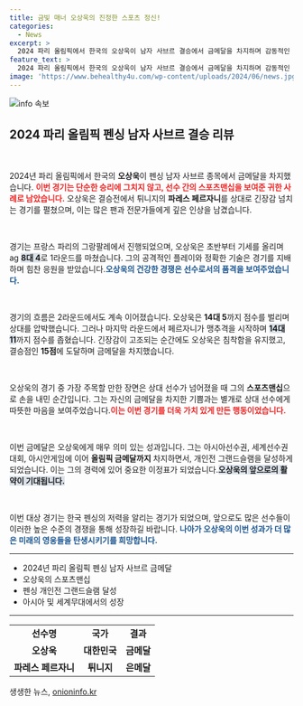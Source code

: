 ```yaml
---
title: 금빛 매너 오상욱의 진정한 스포츠 정신!
categories:
  - News
excerpt: >
  2024 파리 올림픽에서 한국의 오상욱이 남자 사브르 결승에서 금메달을 차지하며 감동적인 순간을 연출했습니다. 넘어진 상대를 일으켜 세워주는 그의 매너는 금메달보다 빛났습니다!
feature_text: >
  2024 파리 올림픽에서 한국의 오상욱이 남자 사브르 결승에서 금메달을 차지하며 감동적인 순간을 연출했습니다. 넘어진 상대를 일으켜 세워주는 그의 매너는 금메달보다 빛났습니다!
image: 'https://www.behealthy4u.com/wp-content/uploads/2024/06/news.jpg'
---
```


<p><img src="https://www.behealthy4u.com/wp-content/uploads/2024/06/news.jpg" alt="info 속보" /></p>

<h2 data-ke-size="size26">2024 파리 올림픽 펜싱 남자 사브르 결승 리뷰</h2>

<p data-ke-size="size16">&nbsp;</p>

<p>2024년 파리 올림픽에서 한국의 <b>오상욱</b>이 펜싱 남자 사브르 종목에서 금메달을 차지했습니다. <b><span style="color: #ee2323;">이번 경기는 단순한 승리에 그치지 않고, 선수 간의 스포츠맨십을 보여준 귀한 사례로 남았습니다.</span></b> 오상욱은 결승전에서 튀니지의 <b>파레스 페르자니</b>를 상대로 긴장감 넘치는 경기를 펼쳤으며, 이는 많은 팬과 전문가들에게 깊은 인상을 남겼습니다.</p>

<p data-ke-size="size16">&nbsp;</p>

<p>경기는 프랑스 파리의 그랑팔레에서 진행되었으며, 오상욱은 초반부터 기세를 올리며 ag <b><span style="background-color: #21538527;">8대 4</span></b>로 1라운드를 마쳤습니다. 그의 공격적인 플레이와 정확한 기술은 경기를 지배하며 힘찬 응원을 받았습니다.<b><span style="color: #1a5490;">오상욱의 건강한 경쟁은 선수로서의 품격을 보여주었습니다.</span></b> </p>

<p data-ke-size="size16">&nbsp;</p>

<p>경기의 흐름은 2라운드에서도 계속 이어졌습니다. 오상욱은 <b>14대 5</b>까지 점수를 벌리며 상대를 압박했습니다. 그러나 마지막 라운드에서 페르자니가 맹추격을 시작하며 <b><span style="background-color: #21538527;">14대 11</span></b>까지 점수를 좁혔습니다. 긴장감이 고조되는 순간에도 오상욱은 침착함을 유지했고, 결승점인 <b>15점</b>에 도달하며 금메달을 차지했습니다.</p>

<p data-ke-size="size16">&nbsp;</p>

<p>오상욱의 경기 중 가장 주목할 만한 장면은 상대 선수가 넘어졌을 때 그의 <b>스포츠맨십</b>으로 손을 내민 순간입니다. 그는 자신의 금메달을 차지한 기쁨과는 별개로 상대 선수에게 따뜻한 마음을 보여주었습니다.<b><span style="color: #ee2323;">이는 이번 경기를 더욱 가치 있게 만든 행동이었습니다.</span></b> </p>

<p data-ke-size="size16">&nbsp;</p>

<p>이번 금메달은 오상욱에게 매우 의미 있는 성과입니다. 그는 아시아선수권, 세계선수권 대회, 아시안게임에 이어 <b>올림픽 금메달까지</b> 차지하면서, 개인전 그랜드슬램을 달성하게 되었습니다. 이는 그의 경력에 있어 중요한 이정표가 되었습니다.<b><span style="background-color: #21538527;">오상욱의 앞으로의 활약이 기대됩니다.</span></b></p>

<p data-ke-size="size16">&nbsp;</p>

<p>이번 대상 경기는 한국 펜싱의 저력을 알리는 경기가 되었으며, 앞으로도 많은 선수들이 이러한 높은 수준의 경쟁을 통해 성장하길 바랍니다. <b><span style="color: #1a5490;">나아가 오상욱의 이번 성과가 더 많은 미래의 영웅들을 탄생시키기를 희망합니다.</span></b></p>

<hr>

<ul>
    <li>2024년 파리 올림픽 펜싱 남자 사브르 금메달</li>
    <li>오상욱의 스포츠맨십</li>
    <li>펜싱 개인전 그랜드슬램 달성</li>
    <li>아시아 및 세계무대에서의 성장</li>
</ul>

<hr>

<table style="width: 100%; border-collapse: collapse;">
    <tr>
        <td style="text-align: center; height: 17px;"><b>선수명</b></td>
        <td style="text-align: center; height: 17px;"><b>국가</b></td>
        <td style="text-align: center; height: 17px;"><b>결과</b></td>
    </tr>
    <tr>
        <td style="text-align: center; height: 17px;"><b>오상욱</b></td>
        <td style="text-align: center; height: 17px;"><b>대한민국</b></td>
        <td style="text-align: center; height: 17px;"><b>금메달</b></td>
    </tr>
    <tr>
        <td style="text-align: center; height: 17px;"><b>파레스 페르자니</b></td>
        <td style="text-align: center; height: 17px;"><b>튀니지</b></td>
        <td style="text-align: center; height: 17px;"><b>은메달</b></td>
    </tr>
</table>
생생한 뉴스, <a href="https://onioninfo.kr" rel="dofollow">onioninfo.kr</a>


